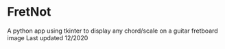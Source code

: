 # FretNot
A python app using tkinter to display any chord/scale on a guitar fretboard image
Last updated 12/2020
